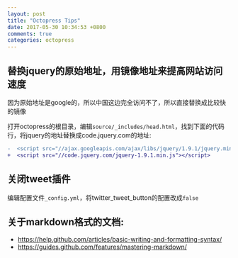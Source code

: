 ```yaml
---
layout: post
title: "Octopress Tips"
date: 2017-05-30 10:34:53 +0800
comments: true
categories: octopress
---
```


## 替换jquery的原始地址，用镜像地址来提高网站访问速度
因为原始地址是google的，所以中国这边完全访问不了，所以直接替换成比较快的镜像

打开octopress的根目录，编辑`source/_includes/head.html`，找到下面的代码行，将jquery的地址替换成code.jquery.com的地址:
```diff
-  <script src="//ajax.googleapis.com/ajax/libs/jquery/1.9.1/jquery.min.js"></script>
+  <script src="//code.jquery.com/jquery-1.9.1.min.js"></script>
```

## 关闭tweet插件
编辑配置文件`_config.yml`，将twitter_tweet_button的配置改成`false`

## 关于markdown格式的文档: 
* https://help.github.com/articles/basic-writing-and-formatting-syntax/
* https://guides.github.com/features/mastering-markdown/
